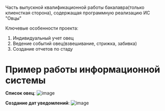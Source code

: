Часть выпускной квалификационной работы бакалавра(только клиенсткая сторона), содержащая программную реализацию ИС "Овцы"

Ключевые особенности проекта:
1. Индивидуальный учет овец
2. Ведение событий овец(взвешивание, стрижка, забивка)
3. Создание отчетов по стаду

<h1 style="margin-bottom: 10px;"> Пример работы информационной системы </h1>

**Список овец**:
![image](https://user-images.githubusercontent.com/20001037/132133553-edb14303-9363-4c83-9498-35bfacb671f0.png)


**Создание дат уведомлений**:
![image](https://user-images.githubusercontent.com/20001037/132133593-909546bf-65bc-44e7-9a7b-2485a66d3864.png)
